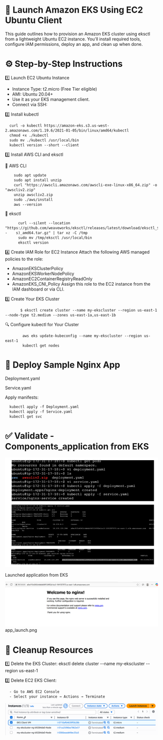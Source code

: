 # 🚀 Launch Amazon EKS Using EC2 Ubuntu Client

This guide outlines how to provision an Amazon EKS cluster using eksctl from a lightweight Ubuntu EC2 instance. You'll install required tools, configure IAM permissions, deploy an app, and clean up when done.

# ⚙️ Step-by-Step Instructions
1️⃣ Launch EC2 Ubuntu Instance
- Instance Type: t2.micro (Free Tier eligible)
- AMI: Ubuntu 20.04+
- Use it as your EKS management client.
- Connect via SSH:

2️⃣ Install kubectl

      curl -o kubectl https://amazon-eks.s3.us-west-2.amazonaws.com/1.19.6/2021-01-05/bin/linux/amd64/kubectl
      chmod +x ./kubectl
      sudo mv ./kubectl /usr/local/bin
      kubectl version --short --client

3️⃣ Install AWS CLI and eksctl

🔹 AWS CLI

        
        sudo apt update
        sudo apt install unzip
        curl "https://awscli.amazonaws.com/awscli-exe-linux-x86_64.zip" -o "awscliv2.zip"
        unzip awscliv2.zip
        sudo ./aws/install
        aws --version
🔹 eksctl
         
          curl --silent --location "https://github.com/weaveworks/eksctl/releases/latest/download/eksctl_$(uname -    s)_amd64.tar.gz" | tar xz -C /tmp
          sudo mv /tmp/eksctl /usr/local/bin
          eksctl version

4️⃣ Create IAM Role for EC2 Instance
Attach the following AWS managed policies to the role:
- AmazonEKSClusterPolicy
- AmazonEKSWorkerNodePolicy
- AmazonEC2ContainerRegistryReadOnly
- AmazonEKS_CNI_Policy
Assign this role to the EC2 instance from the IAM dashboard or via CLI.

5️⃣ Create Your EKS Cluster
          
           $ eksctl create cluster --name my-ekscluster --region us-east-1 --node-type t2.medium --zones us-east-1a,us-east-1b


🔍 Configure kubectl for Your Cluster

            
            aws eks update-kubeconfig --name my-ekscluster --region us-east-1
            kubectl get nodes

            
# 🚀 Deploy Sample Nginx App

   Deployment.yaml

   Service.yaml

Apply manifests:
      
      kubectl apply -f Deployment.yaml
      kubectl apply -f Service.yaml
      kubectl get svc

#  ✅ Validate - Components_application from EKS

![Validate - Components_application from EKS](EKS_components.png)


Launched application from EKS

![Validate - Components_application from EKS](app_launch.png)
app_launch.png


# 🧹 Cleanup Resources

  
  1️⃣ Delete the EKS Cluster:
       eksctl delete cluster --name my-ekscluster --region us-east-1


  2️⃣ Delete EC2 EKS Client:
  
      - Go to AWS EC2 Console                                           
      - Select your instance → Actions → Terminate


![Cleanup Resources](clean_up.png)




















